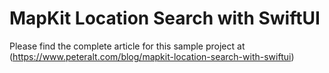 # MapKit Location Search with SwiftUI

Please find the complete article for this sample project at (https://www.peteralt.com/blog/mapkit-location-search-with-swiftui)
